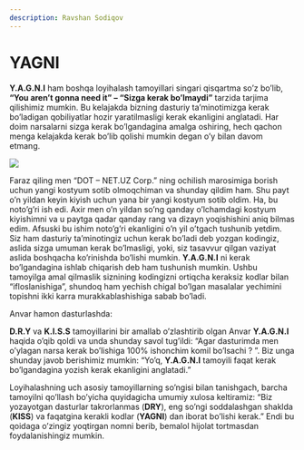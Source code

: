 ```yaml
---
description: Ravshan Sodiqov
---
```

# YAGNI

**Y.A.G.N.I** ham boshqa loyihalash tamoyillari singari qisqartma so’z bo’lib, **“You aren’t gonna need it” – “Sizga kerak bo’lmaydi”** tarzida tarjima qilishimiz mumkin. Bu  kelajakda bizning dasturiy ta’minotimizga kerak bo’ladigan qobiliyatlar hozir yaratilmasligi kerak ekanligini anglatadi.  Har doim narsalarni sizga kerak bo’lgandagina amalga oshiring, hech qachon menga kelajakda kerak bo’lib qolishi mumkin degan o’y bilan davom etmang.   

![](https://user-images.githubusercontent.com/91861166/147881480-a651c5b6-d3e6-4fb6-b4bd-8548ce007c48.png)

Faraz qiling men  “DOT – NET.UZ Corp.” ning ochilish marosimiga borish uchun yangi kostyum sotib olmoqchiman va shunday qildim ham. Shu payt o’n yildan keyin kiyish uchun yana bir yangi kostyum sotib oldim. Ha, bu noto’g’ri ish edi. Axir men o’n yildan so’ng qanday o’lchamdagi kostyum kiyishimni va u paytga qadar qanday rang va dizayn yoqishishini aniq bilmas edim.  Afsuski bu ishim noto’g’ri ekanligini o’n yil o’tgach tushunib yetdim. Siz ham dasturiy ta’minotingiz uchun kerak bo’ladi deb yozgan kodingiz, aslida sizga umuman kerak bo’lmasligi, yoki, siz tasavvur qilgan vaziyat aslida boshqacha ko’rinishda bo’lishi mumkin. **Y.A.G.N.I** ni kerak bo’lgandagina ishlab chiqarish deb ham tushunish mumkin. Ushbu tamoyilga amal qilmaslik siznining kodingizni ortiqcha keraksiz kodlar bilan “ifloslanishiga”, shundoq ham yechish chigal bo’lgan masalalar yechimini topishni ikki karra murakkablashishiga sabab bo’ladi. 

Anvar hamon dasturlashda: 

**D.R.Y** va **K.I.S.S** tamoyillarini bir amallab o’zlashtirib olgan Anvar **Y.A.G.N.I** haqida o’qib qoldi va unda shunday savol tug’ildi: “Agar dasturimda men o’ylagan narsa kerak bo’lishiga 100% ishonchim komil bo’lsachi ? ”. Biz unga shunday javob berishimiz mumkin: “Yo’q, **Y.A.G.N.I** tamoyili faqat kerak bo’lgandagina yozish kerak ekanligini anglatadi.”

Loyihalashning uch asosiy tamoyillarning so’ngisi bilan tanishgach, barcha tamoyilni qo’llash bo’yicha quyidagicha umumiy xulosa keltiramiz: “Biz yozayotgan dasturlar takrorlanmas (**DRY**), eng so’ngi soddalashgan shaklda (**KISS**) va faqatgina kerakli kodlar (**YAGNI**) dan iborat bo’lishi kerak.” Endi bu qoidaga o’zingiz yoqtirgan nomni berib, bemalol hijolat tortmasdan foydalanishingiz mumkin. 
